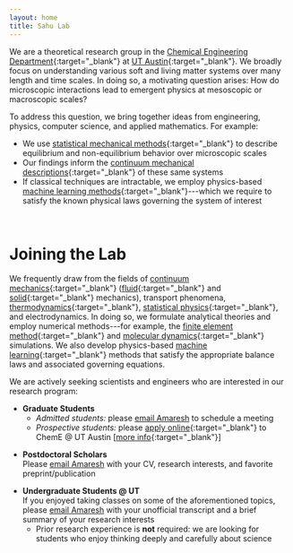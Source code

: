 ```yaml
---
layout: home
title: Sahu Lab
---
```


We are a theoretical research group in the [Chemical Engineering Department](https://che.utexas.edu/){:target="_blank"} at [UT Austin](https://www.utexas.edu){:target="_blank"}.
We broadly focus on understanding various soft and living matter systems over many length and time scales.
In doing so, a motivating question arises:
How do microscopic interactions lead to emergent physics at mesoscopic or macroscopic scales?
<br>

To address this question, we bring together ideas from engineering, physics, computer science, and applied mathematics.
For example:

* We use [statistical mechanical methods][statistical_mechanics]{:target="_blank"} to describe equilibrium and non-equilibrium behavior over microscopic scales
* Our findings inform the [continuum mechanical descriptions][continuum_mechanics]{:target="_blank"} of these same systems
* If classical techniques are intractable, we employ physics-based [machine learning methods][machine_learning]{:target="_blank"}---which we require to satisfy the known physical laws governing the system of interest
<br>
<!--\[[learn more](/research)\]-->


# Joining the Lab

We frequently draw from the fields of [continuum mechanics][continuum_mechanics]{:target="_blank"} ([fluid][fluid_mechanics]{:target="_blank"} and [solid][solid_mechanics]{:target="_blank"} mechanics), transport phenomena, [thermodynamics][thermodynamics]{:target="_blank"}, [statistical physics][statistical_mechanics]{:target="_blank"}, and electrodynamics.
In doing so, we formulate analytical theories and employ numerical methods---for example, the [finite element method][finite_element_method]{:target="_blank"} and [molecular dynamics][molecular_dynamics]{:target="_blank"} simulations.
We also develop physics-based [machine learning][machine_learning]{:target="_blank"} methods that satisfy the appropriate balance laws and associated governing equations.

We are actively seeking scientists and engineers who are interested in our research program:

- **Graduate Students**
  - *Admitted students:* please [email Amaresh][email_amaresh] to schedule a meeting
  - *Prospective students:* please [apply online](https://che.utexas.edu/academics/graduate-program/online-application){:target="_blank"} to ChemE @ UT Austin \[[more info](https://che.utexas.edu/academics/graduate-program/admissions){:target="_blank"}\]
<!-- -->
- **Postdoctoral Scholars**<br>
  Please [email Amaresh][email_amaresh] with your CV, research interests, and favorite preprint/publication
<!-- -->
- **Undergraduate Students @ UT**<br>
  If you enjoyed taking classes on some of the aforementioned topics, please [email Amaresh][email_amaresh] with your unofficial transcript and a brief summary of your research interests
  - Prior research experience is **not** required: we are looking for students who enjoy thinking deeply and carefully about science



[email_amaresh]: mailto:asahu@che.utexas.edu

[continuum_mechanics]: https://en.wikipedia.org/wiki/Continuum_mechanics
[finite_element_method]: https://en.wikipedia.org/wiki/Finite_element_method
[fluid_mechanics]: https://en.wikipedia.org/wiki/Fluid_mechanics
[machine_learning]: https://en.wikipedia.org/wiki/Machine_learning
[molecular_dynamics]: https://en.wikipedia.org/wiki/Molecular_dynamics
[solid_mechanics]: https://en.wikipedia.org/wiki/Solid_mechanics
[statistical_mechanics]: https://en.wikipedia.org/wiki/Statistical_mechanics
[thermodynamics]: https://en.wikipedia.org/wiki/Thermodynamics
